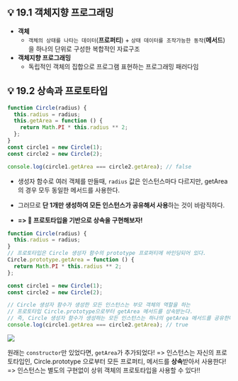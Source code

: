 ## 💡 19.1 객체지향 프로그래밍

- **객체**
  - `객체의 상태를 나타는 데이터`(**프로퍼티**) + `상태 데이터를 조작가능한 동작`(**메서드**)을 하나의 단위로 구성한 복합적인 자료구조
- **객체지향 프로그래밍**
  - 독립적인 객체의 집합으로 프로그램 표현하는 프로그래밍 패러다임

## 💡 19.2 상속과 프로토타입

```js
function Circle(radius) {
  this.radius = radius;
  this.getArea = function () {
    return Math.PI * this.radius ** 2;
  };
}
const circle1 = new Circle(1);
const circle2 = new Circle(2);

console.log(circle1.getArea === circle2.getArea); // false
```

- 생성자 함수로 여러 객체를 만들때, `radius` 값은 인스턴스마다 다르지만, getArea의 경우 모두 동일한 메서드를 사용한다.
- 그러므로 **단 1개만 생성하여 모든 인스턴스가 공유해서 사용**하는 것이 바람직하다.

- **=> 🚨 프로토타입을 기반으로 상속을 구현해보자!**

```js
function Circle(radius) {
  this.radius = radius;
}
// 프로토타입은 Circle 생성자 함수의 prototype 프로퍼티에 바인딩되어 있다.
Circle.prototype.getArea = function () {
  return Math.PI * this.radius ** 2;
};

const circle1 = new Circle(1);
const circle2 = new Circle(2);

// Circle 생성자 함수가 생성한 모든 인스턴스는 부모 객체의 역할을 하는
// 프로토타입 Circle.prototype으로부터 getArea 메서드를 상속받는다.
// 즉, Circle 생성자 함수가 생성하는 모든 인스턴스는 하나의 getArea 메서드를 공유한다.
console.log(circle1.getArea === circle2.getArea); // true
```

![](https://velog.velcdn.com/images/pipi/post/81c2d852-159f-46e2-a4ea-b30c2e0df0a0/image.png)

원래는 `constructor`만 있었다면, `getArea`가 추가되었다!
=> 인스턴스는 자신의 프로토타입인, Circle.prototype 으로부터 모든 프로퍼티, 메서드를 **상속**받아서 사용한다!
=> 인스턴스는 별도의 구현없이 상위 객체의 프로토타입을 사용할 수 있다!!
